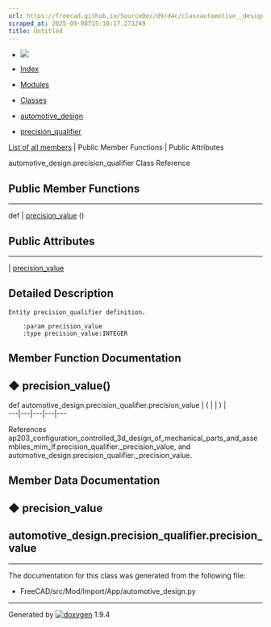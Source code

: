 ```yaml
---
url: https://freecad.github.io/SourceDoc/d9/d4c/classautomotive__design_1_1precision__qualifier.html
scraped_at: 2025-09-08T15:10:17.271249
title: Untitled
---
```


  * [ ![](https://www.freecad.org/svg/logo-freecad.svg) ](https://freecadweb.org "FreeCAD")
  * [Index](../../index.html "Index")
  * [Modules](../../modules.html "Modules list")
  * [Classes](../../annotated.html "Annotated list")

  * [automotive_design](../../d4/ddf/namespaceautomotive__design.html)
  * [precision_qualifier](../../d9/d4c/classautomotive__design_1_1precision__qualifier.html)

[List of all members](../../d7/dcc/classautomotive__design_1_1precision__qualifier-members.html) | Public Member Functions | Public Attributes

automotive_design.precision_qualifier Class Reference

##  Public Member Functions  
  
---  
def | [precision_value](../../d9/d4c/classautomotive__design_1_1precision__qualifier.html#a02504a06005182032df445287e41815c) ()  
  
##  Public Attributes  
  
---  
|
[precision_value](../../d9/d4c/classautomotive__design_1_1precision__qualifier.html#ac521c5a924dbd60fdfa2f3c365e85064)  
  
## Detailed Description

    
    
    Entity precision_qualifier definition.
    
        :param precision_value
        :type precision_value:INTEGER

## Member Function Documentation

## ◆ precision_value()

def automotive_design.precision_qualifier.precision_value  | ( | | ) |   
---|---|---|---|---  
  
References
ap203_configuration_controlled_3d_design_of_mechanical_parts_and_assemblies_mim_lf.precision_qualifier._precision_value,
and automotive_design.precision_qualifier._precision_value.

## Member Data Documentation

## ◆ precision_value

automotive_design.precision_qualifier.precision_value  
---  
  
* * *

The documentation for this class was generated from the following file:

  * FreeCAD/src/Mod/Import/App/automotive_design.py

* * *

Generated by
[![doxygen](../../doxygen.svg)](https://www.doxygen.org/index.html) 1.9.4

